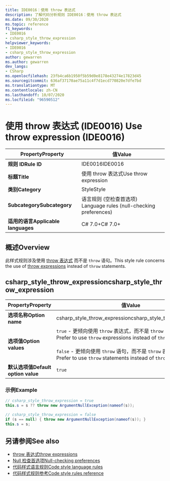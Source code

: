 ```yaml
---
title: IDE0016：使用 throw 表达式
description: 了解代码分析规则 IDE0016：使用 throw 表达式
ms.date: 09/30/2020
ms.topic: reference
f1_keywords:
- IDE0016
- csharp_style_throw_expression
helpviewer_keywords:
- IDE0016
- csharp_style_throw_expression
author: gewarren
ms.author: gewarren
dev_langs:
- CSharp
ms.openlocfilehash: 23fb4ca6b1950f5b59d0e8178e43274e17823d45
ms.sourcegitcommit: 636af37170ae75a11c4f7d1ecd770820e7dfe7bd
ms.translationtype: MT
ms.contentlocale: zh-CN
ms.lasthandoff: 10/07/2020
ms.locfileid: "96590512"
---
```

# <a name="use-throw-expression-ide0016"></a><span data-ttu-id="8aedb-103">使用 throw 表达式 (IDE0016) </span><span class="sxs-lookup"><span data-stu-id="8aedb-103">Use throw expression (IDE0016)</span></span>

|<span data-ttu-id="8aedb-104">Property</span><span class="sxs-lookup"><span data-stu-id="8aedb-104">Property</span></span>|<span data-ttu-id="8aedb-105">值</span><span class="sxs-lookup"><span data-stu-id="8aedb-105">Value</span></span>|
|-|-|
| <span data-ttu-id="8aedb-106">**规则 ID**</span><span class="sxs-lookup"><span data-stu-id="8aedb-106">**Rule ID**</span></span> | <span data-ttu-id="8aedb-107">IDE0016</span><span class="sxs-lookup"><span data-stu-id="8aedb-107">IDE0016</span></span> |
| <span data-ttu-id="8aedb-108">**标题**</span><span class="sxs-lookup"><span data-stu-id="8aedb-108">**Title**</span></span> | <span data-ttu-id="8aedb-109">使用 throw 表达式</span><span class="sxs-lookup"><span data-stu-id="8aedb-109">Use throw expression</span></span> |
| <span data-ttu-id="8aedb-110">**类别**</span><span class="sxs-lookup"><span data-stu-id="8aedb-110">**Category**</span></span> | <span data-ttu-id="8aedb-111">Style</span><span class="sxs-lookup"><span data-stu-id="8aedb-111">Style</span></span> |
| <span data-ttu-id="8aedb-112">**Subcategory**</span><span class="sxs-lookup"><span data-stu-id="8aedb-112">**Subcategory**</span></span> | <span data-ttu-id="8aedb-113">语言规则 (空检查首选项) </span><span class="sxs-lookup"><span data-stu-id="8aedb-113">Language rules (null-checking preferences)</span></span> |
| <span data-ttu-id="8aedb-114">**适用的语言**</span><span class="sxs-lookup"><span data-stu-id="8aedb-114">**Applicable languages**</span></span> | <span data-ttu-id="8aedb-115">C# 7.0+</span><span class="sxs-lookup"><span data-stu-id="8aedb-115">C# 7.0+</span></span> |

## <a name="overview"></a><span data-ttu-id="8aedb-116">概述</span><span class="sxs-lookup"><span data-stu-id="8aedb-116">Overview</span></span>

<span data-ttu-id="8aedb-117">此样式规则涉及使用 [throw 表达式](../../../csharp/language-reference/keywords/throw.md#the-throw-expression) 而不是 `throw` 语句。</span><span class="sxs-lookup"><span data-stu-id="8aedb-117">This style rule concerns the use of [throw expressions](../../../csharp/language-reference/keywords/throw.md#the-throw-expression) instead of `throw` statements.</span></span>

## <a name="csharp_style_throw_expression"></a><span data-ttu-id="8aedb-118">csharp_style_throw_expression</span><span class="sxs-lookup"><span data-stu-id="8aedb-118">csharp_style_throw_expression</span></span>

|<span data-ttu-id="8aedb-119">Property</span><span class="sxs-lookup"><span data-stu-id="8aedb-119">Property</span></span>|<span data-ttu-id="8aedb-120">值</span><span class="sxs-lookup"><span data-stu-id="8aedb-120">Value</span></span>|
|-|-|
| <span data-ttu-id="8aedb-121">**选项名称**</span><span class="sxs-lookup"><span data-stu-id="8aedb-121">**Option name**</span></span> | <span data-ttu-id="8aedb-122">csharp_style_throw_expression</span><span class="sxs-lookup"><span data-stu-id="8aedb-122">csharp_style_throw_expression</span></span>
| <span data-ttu-id="8aedb-123">**选项值**</span><span class="sxs-lookup"><span data-stu-id="8aedb-123">**Option values**</span></span> | <span data-ttu-id="8aedb-124">`true` - 更倾向使用 `throw` 表达式，而不是 `throw` 语句</span><span class="sxs-lookup"><span data-stu-id="8aedb-124">`true` - Prefer to use `throw` expressions instead of `throw` statements</span></span><br /><br /><span data-ttu-id="8aedb-125">`false` - 更倾向使用 `throw` 语句，而不是 `throw` 表达式</span><span class="sxs-lookup"><span data-stu-id="8aedb-125">`false` - Prefer to use `throw` statements instead of `throw` expressions</span></span> |
| <span data-ttu-id="8aedb-126">**默认选项值**</span><span class="sxs-lookup"><span data-stu-id="8aedb-126">**Default option value**</span></span> | `true` |

### <a name="example"></a><span data-ttu-id="8aedb-127">示例</span><span class="sxs-lookup"><span data-stu-id="8aedb-127">Example</span></span>

```csharp
// csharp_style_throw_expression = true
this.s = s ?? throw new ArgumentNullException(nameof(s));

// csharp_style_throw_expression = false
if (s == null) { throw new ArgumentNullException(nameof(s)); }
this.s = s;
```

## <a name="see-also"></a><span data-ttu-id="8aedb-128">另请参阅</span><span class="sxs-lookup"><span data-stu-id="8aedb-128">See also</span></span>

- [<span data-ttu-id="8aedb-129">throw 表达式</span><span class="sxs-lookup"><span data-stu-id="8aedb-129">throw expressions</span></span>](../../../csharp/language-reference/keywords/throw.md#the-throw-expression)
- [<span data-ttu-id="8aedb-130">Null 检查首选项</span><span class="sxs-lookup"><span data-stu-id="8aedb-130">Null-checking preferences</span></span>](null-checking-preferences.md)
- [<span data-ttu-id="8aedb-131">代码样式语言规则</span><span class="sxs-lookup"><span data-stu-id="8aedb-131">Code style language rules</span></span>](language-rules.md)
- [<span data-ttu-id="8aedb-132">代码样式规则参考</span><span class="sxs-lookup"><span data-stu-id="8aedb-132">Code style rules reference</span></span>](index.md)
